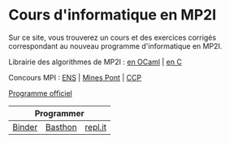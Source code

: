 # Cours d'informatique en MP2I

Sur ce site, vous trouverez un cours et des exercices corrigés correspondant au nouveau programme d'informatique en MP2I.  

<table class="tg">
  <thead>
  <tr>
    <th class="tg-baqh" colspan="3">Programmer</th>
  </tr>
</thead>
  <tr>
  <td class="tg-0lax"><a href="https://mybinder.org/v2/gh/fortierq/mp2i-binder/main?urlpath=git-pull%3Frepo%3Dhttps%253A%252F%252Fgithub.com%252Ffortierq%252Fmp2i-2021%26urlpath%3Dlab%252Ftree%252Fmp2i-2021%252F%26branch%3Dmain">Binder</a></th>
  <td class="tg-0lax"><a href="https://notebook.basthon.fr/ocaml">Basthon</a></th>
  <td class="tg-0lax"><a href="https://replit.com/languages/c">repl.it</a></th>
</tr>


Librairie des algorithmes de MP2I : [en OCaml](https://github.com/fortierq/mp2i-library-ocaml) | [en C](https://github.com/fortierq/mp2i-library-c)  

Concours MPI : [ENS](https://diplome.di.ens.fr/informatique-ens) | [Mines Pont](https://www.concoursminesponts.fr/resources/pre%CC%81-Notice-MPI-2023-V1.0.pdf) | [CCP](https://www.concours-commun-inp.fr/fr/epreuves/les-epreuves-ecrites.html)

[Programme officiel](https://prepas.org/index.php?document=73)
